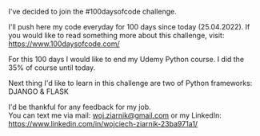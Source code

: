I've decided to join the #100daysofcode challenge.

I'll push here my code everyday for 100 days since today (25.04.2022). 
If you would like to read something more about this challenge, visit:
https://www.100daysofcode.com/

For this 100 days I would like to end my Udemy Python course. I did the 35% of course until today.

Next thing I'd like to learn in this challenge are two of Python frameworks:
DJANGO & FLASK

I'd be thankful for any feedback for my job.  
You can text me via mail: woj.ziarnik@gmail.com or my LinkedIn: https://www.linkedin.com/in/wojciech-ziarnik-23ba971a1/